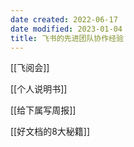 ```yaml
---
date created: 2022-06-17
date modified: 2023-01-04
title: 飞书的先进团队协作经验
---
```


[[飞阅会]]

[[个人说明书]]

[[给下属写周报]]

[[好文档的8大秘籍]]
